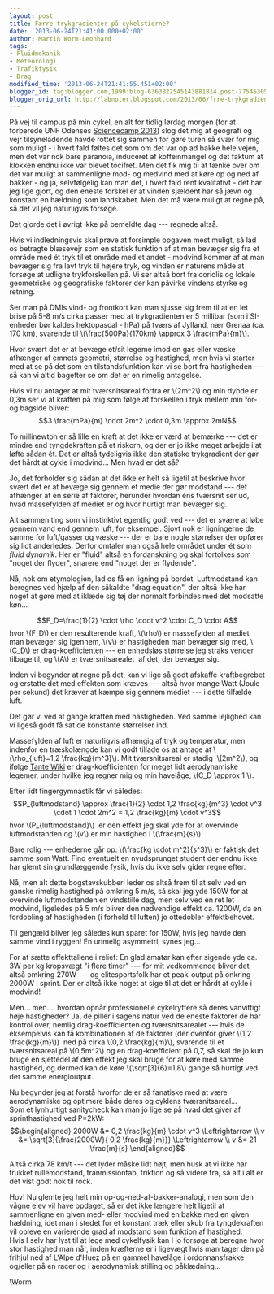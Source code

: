 ```yaml
---
layout: post
title: Færre trykgradienter på cykelstierne?
date: '2013-06-24T21:41:00.000+02:00'
author: Martin Worm-Leonhard
tags:
- Fluidmekanik
- Meteorologi
- Trafikfysik
- Drag
modified_time: '2013-06-24T21:41:55.451+02:00'
blogger_id: tag:blogger.com,1999:blog-6363822545143881814.post-7754630530672821341
blogger_orig_url: http://labnoter.blogspot.com/2013/06/frre-trykgradienter-pa-cykelstierne.html
---
```


På vej til campus på min cykel, en alt for tidlig lørdag morgen (for at
forberede UNF Odenses [Sciencecamp
2013](http://odense.unf.dk/sommercamp-intro.php)) slog det mig at
geografi og vejr tilsyneladende havde rottet sig sammen for gøre turen
så svær for mig som muligt - i hvert fald føltes det som om det var op
ad bakke hele vejen, men det var nok bare paranoia, induceret af
koffeinmangel og det faktum at klokken endnu ikke var blevet tocifret.
Men det fik mig til at tænke over om det var muligt at sammenligne mod-
og medvind med at køre op og ned af bakker - og ja, selvfølgelig kan man
det, i hvert fald rent kvalitativt - det har jeg lige gjort, og den
eneste forskel er at vinden sjældent har så jævn og konstant en hældning
som landskabet. Men det må være muligt at regne på, så det vil jeg
naturligvis forsøge.

Det gjorde det i øvrigt ikke på bemeldte dag --- regnede altså.

Hvis vi indledningsvis skal prøve at forsimple opgaven mest muligt, så
lad os betragte blæsevejr som en statisk funktion af at man bevæger sig
fra et område med ét tryk til et område med et andet - modvind kommer af
at man bevæger sig fra lavt tryk til højere tryk, og vinden er naturens
måde at forsøge at udligne trykforskellen på. Vi ser altså bort fra
coriolis og lokale geometriske og geografiske faktorer der kan påvirke
vindens styrke og retning.

Ser man på DMIs vind- og frontkort kan man sjusse sig frem til at en let
brise på 5-8 m/s cirka passer med at trykgradienten er 5 millibar (som i
SI-enheder bør kaldes hektopascal - hPa) på tværs af Jylland, nær Grenaa
(ca. 170 km), svarende til \\(\frac{500Pa}{170km} \approx 3 \frac{mPa}{m}\\).

Hvor svært det er at bevæge et/sit legeme imod en gas eller væske
afhænger af emnets geometri, størrelse og hastighed, men hvis vi starter
med at se på det som en tilstandsfunktion kan vi se bort fra hastigheden --- 
så kan vi altid bagefter se om det er en rimelig antagelse.

Hvis vi nu antager at mit tværsnitsareal forfra er \\(2m^2\\) og min
dybde er 0,3m ser vi at kraften på mig som følge af forskellen i tryk
mellem min for- og bagside bliver: $$3 \frac{mPa}{m} \cdot 2m^2 \cdot 0,3m \approx 2mN$$ 

To millinewton er så lille en kraft at det
ikke er værd at bemærke --- det er mindre end tyngdekraften på et riskorn,
og der er jo ikke meget arbejde i at løfte sådan ét. Det er altså
tydeligvis ikke den statiske trykgradient der gør det hårdt at cykle i
modvind... Men hvad er det så?

Jo, det forholder sig sådan at det ikke er helt så ligetil at beskrive
hvor svært det er at bevæge sig gennem et medie der gør modstand --- det
afhænger af en serie af faktorer, herunder hvordan éns tværsnit ser ud,
hvad massefylden af mediet er og hvor hurtigt man bevæger sig. 

Alt sammen ting som vi instinktivt egentlig godt ved --- det er svære at løbe
gennem vand end gennem luft, for eksempel. Sjovt nok er ligningerne de
samme for luft/gasser og væske --- der er bare nogle størrelser der
opfører sig lidt anderledes. Derfor omtaler man også hele området under
ét som _fluid dynamik_. Her er "fluid" altså en fordanskning og skal
fortolkes som "noget der flyder", snarere end "noget der er flydende".

Nå, nok om etymologien, lad os få en ligning på bordet.
Luftmodstand kan beregnes ved hjælp af den såkaldte "drag equation", der
altså ikke har noget at gøre med at iklæde sig tøj der normalt forbindes
med det modsatte køn...

$$F_D=\frac{1}{2} \cdot \rho \cdot v^2 \cdot C_D \cdot A$$
hvor \\(F_D\\) er den resulterende kraft, \\(\rho\\) er massefylden af
mediet man bevæger sig igennem, \\(v\\) er hastigheden man bevæger sig
med, \\(C_D\\) er drag-koefficienten --- en enhedsløs størrelse jeg
straks vender tilbage til, og \\(A\\) er tværsnitsarealet  af det, der
bevæger sig.

Inden vi begynder at regne på det, kan vi lige så godt afskaffe
kraftbegrebet og erstatte det med effekten som kræves --- altså hvor mange
Watt (Joule per sekund) det kræver at kæmpe sig gennem mediet --- i dette
tilfælde luft. 

Det gør vi ved at gange kraften med hastigheden. Ved
samme lejlighed kan vi ligeså godt få sat de konstante størrelser ind.

Massefylden af luft er naturligvis afhængig af tryk og temperatur, men
indenfor en træskolængde kan vi godt tillade os at antage at
\\(\rho_{luft}=1,2 \frac{kg}{m^3}\\). Mit tværsnitsareal er stadig
 \\(2m^2\\), og ifølge [Tante
Wiki](http://en.wikipedia.org/wiki/Drag_coefficient) er
drag-koefficienten for meget lidt aerodynamiske legemer, under hvilke
jeg regner mig og min havelåge, \\(C_D \approx 1 \\). 

Efter lidt fingergymnastik får vi således: $$P_{luftmodstand} \approx
\frac{1}{2} \cdot 1,2 \frac{kg}{m^3} \cdot v^3 \cdot 1 \cdot
2m^2 = 1,2 \frac{kg}{m} \cdot v^3$$ hvor \\(P_{luftmodstand}\\)
 er den effekt jeg skal yde for at overvinde luftmodstanden og \\(v\\)
er min hastighed i \\(\frac{m}{s}\\). 

Bare rolig --- enhederne går op: \\(\frac{kg \cdot m^2}{s^3}\\) er faktisk det samme som Watt. 
Find eventuelt en nyudsprunget student der endnu ikke har glemt sin
grundlæggende fysik, hvis du ikke selv gider regne efter.

Nå, men alt dette bogstavskubberi leder os altså frem til at selv ved en
ganske rimelig hastighed på omkring 5 m/s, så skal jeg yde 150W for at
overvinde luftmodstanden en vindstille dag, men selv ved en ret let
modvind, ligeledes på 5 m/s bliver den nødvendige effekt ca. 1200W, da
en fordobling af hastigheden (i forhold til luften) jo ottedobler
effektbehovet. 

Til gengæld bliver jeg således kun sparet for 150W, hvis
jeg havde den samme vind i ryggen! En urimelig asymmetri, synes jeg...

For at sætte effekttallene i relief: En glad amatør kan efter sigende
yde ca. 3W per kg kropsvægt "i flere timer" --- for mit vedkommende bliver
det altså omkring 270W --- og elitesportsfolk har et peak-output på
onkring 2000W i sprint. Der er altså ikke noget at sige til at det er
hårdt at cykle i modvind!

Men... men.... hvordan opnår professionelle cykelryttere så deres
vanvittigt høje hastigheder? Ja, de piller i sagens natur ved de eneste
faktorer de har kontrol over, nemlig drag-koefficienten og
tværsnitsarealet --- hvis de eksempelvis kan få kombinationen af de
faktorer (der ovenfor giver \\(1,2 \frac{kg}{m}\\))  ned på cirka
\\(0,2 \frac{kg}{m}\\), svarende til et tværsnitsareal på \\(0,5m^2\\)
og en drag-koefficient på 0,7, så skal de jo kun bruge en sjettedel af
den effekt jeg skal bruge for at køre med samme hastighed, og dermed kan
de køre \\(\sqrt[3]{6}=1,8\\) gange så hurtigt ved det samme
energioutput. 

Nu begynder jeg at forstå hvorfor de er så fanatiske med
at være aerodynamiske og optimere både deres og cyklens
tværsnitsareal...  
Som et lynhurtigt sanitycheck kan man jo lige se på
hvad det giver af sprinthastighed ved P=2kW: $$\begin{aligned} 2000W
&= 0,2 \frac{kg}{m} \cdot v^3 \Leftrightarrow \\ v &=
\sqrt[3]{\frac{2000W}{ 0,2 \frac{kg}{m}}} \Leftrightarrow \\ v
&= 21 \frac{m}{s} \end{aligned}$$ 

Altså cirka 78 km/t --- det lyder
måske lidt højt, men husk at vi ikke har trukket rullemodstand,
tranmissiontab, friktion og så videre fra, så alt i alt er det vist godt
nok til rock.

Hov! Nu glemte jeg helt min op-og-ned-af-bakker-analogi, men som den
vågne elev vil have opdaget, så er det ikke længere helt ligetil at
sammenligne en given med- eller modvind med en bakke med en given
hældning, idet man i stedet for et konstant træk eller skub fra
tyngdekraften vil opleve en varierende grad af modstand som funktion af
hastighed.  
Hvis I selv har lyst til at lege med cykelfysik kan I jo forsøge at
beregne hvor stor hastighed man når, inden kræfterne er i ligevægt hvis
man tager den på frihjul ned af L'Alpe d'Huez på en gammel havelåge i
ordonnansfrakke og/eller på en racer og i aerodynamisk stilling og
påklædning...

\\Worm
